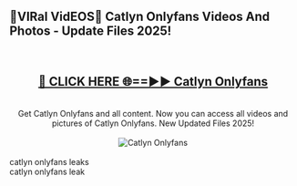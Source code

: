 <h2>🔴VIRal VidEOS🔴 Catlyn Onlyfans Videos And Photos - Update Files 2025!</h2>
<br>
<div align="center">
<h2><a href="https://virallinks.top/odZfE0" rel="nofollow">🔴 CLICK HERE 🌐==►► Catlyn Onlyfans</a></h2>
<br>
Get Catlyn Onlyfans and all content. Now you can access all videos and pictures of Catlyn Onlyfans. New Updated Files 2025!
<br>
<br>
<a href="https://virallinks.top/odZfE0" rel="nofollow" data-target="animated-image.originalLink"><img src="https://i.imgur.com/dJHk4Zq.gif)" alt="Catlyn Onlyfans" style="max-width: 100%; display: inline-block;" data-target="animated-image.originalImage"></a>
</div>
<br>
catlyn onlyfans leaks<br>
catlyn onlyfans leak